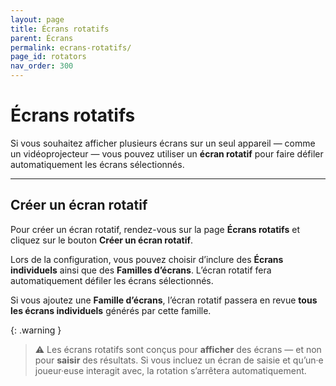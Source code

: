 ```yaml
---
layout: page
title: Écrans rotatifs
parent: Écrans
permalink: ecrans-rotatifs/
page_id: rotators
nav_order: 300
---
```


# Écrans rotatifs

Si vous souhaitez afficher plusieurs écrans sur un seul appareil — comme un vidéoprojecteur — vous pouvez utiliser un **écran rotatif** pour faire défiler automatiquement les écrans sélectionnés.

---

## Créer un écran rotatif

Pour créer un écran rotatif, rendez-vous sur la page **Écrans rotatifs** et cliquez sur le bouton **Créer un écran rotatif**.

Lors de la configuration, vous pouvez choisir d’inclure des **Écrans individuels** ainsi que des **Familles d’écrans**.
L’écran rotatif fera automatiquement défiler les écrans sélectionnés.

Si vous ajoutez une **Famille d’écrans**, l’écran rotatif passera en revue **tous les écrans individuels** générés par cette famille.

{: .warning }
> ⚠︎ Les écrans rotatifs sont conçus pour **afficher** des écrans — et non pour **saisir** des résultats.
> Si vous incluez un écran de saisie et qu’un·e joueur·euse interagit avec, la rotation s’arrêtera automatiquement.
